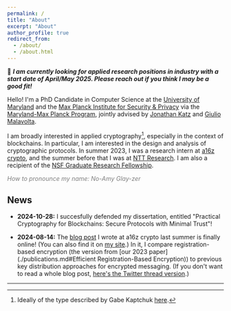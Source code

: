 ```yaml
---
permalink: /
title: "About"
excerpt: "About"
author_profile: true
redirect_from: 
  - /about/
  - /about.html
---
```


:loudspeaker: **_I am currently looking for applied research positions in industry with a start date of April/May 2025. Please reach out if you think I may be a good fit!_**

Hello! I'm a PhD Candidate in Computer Science at the [University of Maryland](https://www.cs.umd.edu/people/nglaeser) and the [Max Planck Institute for Security & Privacy](https://www.mpi-sp.org/person/116161/14251) via the [Maryland-Max Planck Program](https://www.cs.umd.edu/maryland-max-planck), jointly advised by [Jonathan Katz](https://www.cs.umd.edu/~jkatz/) and [Giulio Malavolta](https://sites.google.com/view/giuliomalavolta/). 

I am broadly interested in applied cryptography[^1], especially in the context of blockchains. In particular, I am interested in the design and analysis of cryptographic protocols. In summer 2023, I was a research intern at [a16z crypto](https://a16zcrypto.com/research/), and the summer before that I was at [NTT Research](https://ntt-research.com/cis/). I am also a recipient of the [NSF Graduate Research Fellowship](https://www.nsfgrfp.org/). 

<span style="color: gray;">*How to pronounce my name: No-Amy Glay-zer*</span>

[^1]: Ideally of the type described by Gabe Kaptchuk [here](https://www.cs.umd.edu/~kaptchuk/blog/post/work-with-me.html#appliedcrypto).

News
---
- **2024-10-28:** I succesfully defended my dissertation, entitled "Practical Cryptography for Blockchains: Secure Protocols with Minimal Trust"!
<!-- - **2024-10-26:** My dissertation defense will be this Monday, October 28, at 2pm EDT! Please reach out for details if you are interested in attending :) -->
- **2024-08-14:** The [blog post](https://a16zcrypto.com/posts/article/registration-based-encryption/) I wrote at a16z crypto last summer is finally online! (You can also find it on [my site](papers/onchain_rbe).) In it, I compare registration-based encryption (the version from [our 2023 paper](./publications.md#Efficient Registration-Based Encryption)) to previous key distribution approaches for encrypted messaging. (If you don't want to read a whole blog post, [here's the Twitter thread version](https://x.com/cryptonoemi/status/1823719451692556704).)
<!-- - **2024-05-13:** I'll be presenting [Naysayer proofs](./publications.md#Short paper: Naysayer proofs) and [Cicada](./publications.md#Cicada: A framework for private non-interactive on-chain auctions and voting) on May 25 at the Eurocrypt [Workshop on Cryptographic Tools for Blockchain](https://www.ctb-workshop.org/). -->
<!-- - **2024-05-06:** I'll be at [ETHBratislava](https://www.ethbratislava.com/) on May 10-11 to talk about [Naysayer proofs](./publications.md#Short paper: Naysayer proofs) and [Cicada](./publications.md#Cicada: A framework for private non-interactive on-chain auctions and voting)! -->
<!-- - **2024-02-07:** I'll be at [FC 2024](https://fc24.ifca.ai/) on March 4-8; hope to see you there! -->
<!-- - **2023-12-06:** [Naysayer Proofs](./publications#Short paper: Naysayer proofs) was accepted to [FC 2024](https://fc24.ifca.ai/). -->
<!-- - **2023-03-17:** Our paper [Efficient Registration-Based Encryption](./publications.md#Efficient Registration-Based Encryption) will appear at [ACM CCS 2023](https://www.sigsac.org/ccs/CCS2023/). -->
<!-- - **2023-01-30:** I'll be a research intern at [a16z crypto](https://a16zcrypto.com/research/) for summer 2023. -->
<!-- - **2022-12-20:** I will be spending the spring 2023 semester at [MPI-SP](https://www.mpi-sp.org/) in Bochum, Germany. -->
<!-- - **2022-09-07:** [Foundations of Coin Mixing Services](./publications) was accepted to the [Crypto Economics Security Conference](https://cesc.io/) in Berkeley, CA on October 31-November 1, 2022. -->
<!-- - **2022-07-15:** I will be presenting our paper [Foundations of Coin Mixing Services](./publications) at [ACM CCS 2022](https://www.sigsac.org/ccs/CCS2022/) in Los Angeles, CA on November 8, 2022. -->

---